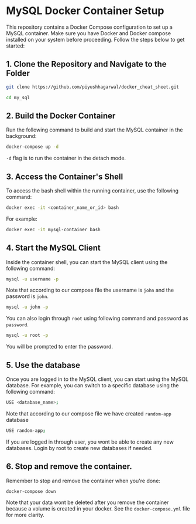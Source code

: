 # MySQL Docker Container Setup

This repository contains a Docker Compose configuration to set up a MySQL container.
Make sure you have Docker and Docker compose installed on your system before proceeding. Follow the steps below to get started:

## 1. Clone the Repository and Navigate to the Folder

```bash
git clone https://github.com/piyushhagarwal/docker_cheat_sheet.git
```
```bash
cd my_sql
```
## 2. Build the Docker Container
Run the following command to build and start the MySQL container in the background:
```bash
docker-compose up -d
```
`-d` flag is to run the container in the detach mode.

## 3. Access the Container's Shell
To access the bash shell within the running container, use the following command:
```bash
docker exec -it <container_name_or_id> bash
```
For example:
```bash
docker exec -it mysql-container bash
```

## 4. Start the MySQL Client
Inside the container shell, you can start the MySQL client using the following command:
```bash
mysql -u username -p
```
Note that according to our compose file the username is `john` and the password is `john`.
```bash
mysql -u john -p
```
You can also login through `root` using following command and password as `password`.
```bash
mysql -u root -p
```
You will be prompted to enter the password.

## 5. Use the database
Once you are logged in to the MySQL client, you can start using the MySQL database. For example, you can switch to a specific database using the following command:
```bash
USE <database_name>;
```
Note that according to our compose file we have created `random-app` database
```bash
USE random-app;
```
If you are logged in through user, you wont be able to create any new databases.
Login by root to create new databases if needed.

## 6. Stop and remove the container.
Remember to stop and remove the container when you're done:
```bash
docker-compose down
```

Note that your data wont be deleted after you remove the container because a volume is created in your docker. See the `docker-compose.yml` file for more clarity.
